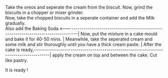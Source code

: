Take the oreos and seperate the cream from the biscuit.
Now, grind the biscuits in a chopper or mixer grinder.                                              
Now, take the chopped biscuits in a seperate container and add the Milk gradually.                            
Also add the Baking Soda.<------------------------------------------------------------------------------------|
Now, put the mixture in a cake mould and bake it for 40-50 mins.                                              |
Meanwhile, take the seperated cream and some milk and stir thoroughly until you have a thick cream paste.     |
After the cake is ready,--------------------------------------------------------------------------------------|
                        apply the cream on top and between the cake.
Cut like pastry.

It is ready ! 